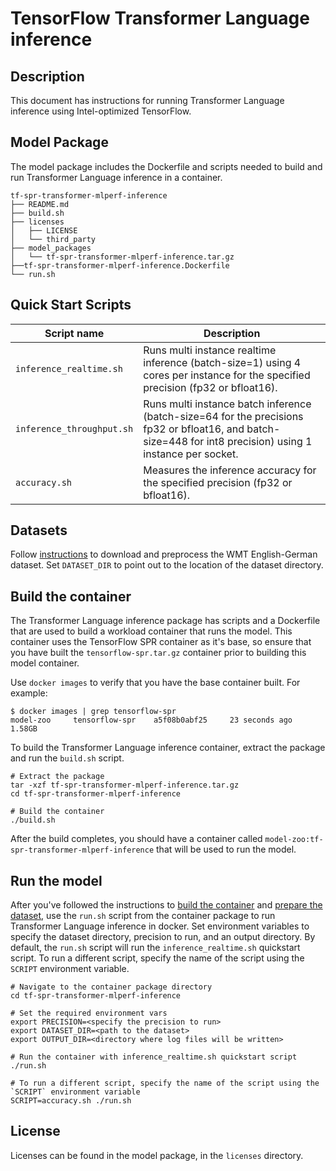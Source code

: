 <!--- 0. Title -->
# TensorFlow Transformer Language inference

<!-- 10. Description -->
## Description

This document has instructions for running Transformer Language inference using
Intel-optimized TensorFlow.

## Model Package

The model package includes the Dockerfile and scripts needed to build and
run Transformer Language inference in a container.
```
tf-spr-transformer-mlperf-inference
├── README.md
├── build.sh
├── licenses
│   ├── LICENSE
│   └── third_party
├── model_packages
│   └── tf-spr-transformer-mlperf-inference.tar.gz
├──tf-spr-transformer-mlperf-inference.Dockerfile
└── run.sh
```

<!--- 40. Quick Start Scripts -->
## Quick Start Scripts

| Script name | Description |
|-------------|-------------|
| `inference_realtime.sh` | Runs multi instance realtime inference (batch-size=1) using 4 cores per instance for the specified precision (fp32 or bfloat16). |
| `inference_throughput.sh` | Runs multi instance batch inference (batch-size=64 for the precisions fp32 or bfloat16, and batch-size=448 for int8 precision) using 1 instance per socket. |
| `accuracy.sh` | Measures the inference accuracy for the specified precision (fp32 or bfloat16). |

<!--- 30. Datasets -->
## Datasets

Follow [instructions](https://github.com/IntelAI/models/tree/master/datasets/transformer_data/README.md) to download and preprocess the WMT English-German dataset.
Set `DATASET_DIR` to point out to the location of the dataset directory.

## Build the container

The Transformer Language inference package has scripts and a Dockerfile that are
used to build a workload container that runs the model. This container
uses the TensorFlow SPR container as it's base, so ensure that you have built
the `tensorflow-spr.tar.gz` container prior to building this model container.

Use `docker images` to verify that you have the base container built. For example:
```
$ docker images | grep tensorflow-spr
model-zoo     tensorflow-spr    a5f08b0abf25     23 seconds ago   1.58GB
```

To build the Transformer Language inference container, extract the package and
run the `build.sh` script.
```
# Extract the package
tar -xzf tf-spr-transformer-mlperf-inference.tar.gz
cd tf-spr-transformer-mlperf-inference

# Build the container
./build.sh
```

After the build completes, you should have a container called
`model-zoo:tf-spr-transformer-mlperf-inference` that will be used to run the model.

## Run the model

After you've followed the instructions to [build the container](#build-the-container)
and [prepare the dataset](#datasets), use the `run.sh` script from the container
package to run Transformer Language inference in docker. Set environment variables to
specify the dataset directory, precision to run, and
an output directory. 
By default, the `run.sh` script will run the
`inference_realtime.sh` quickstart script. To run a different script, specify
the name of the script using the `SCRIPT` environment variable.
```
# Navigate to the container package directory
cd tf-spr-transformer-mlperf-inference

# Set the required environment vars
export PRECISION=<specify the precision to run>
export DATASET_DIR=<path to the dataset>
export OUTPUT_DIR=<directory where log files will be written>

# Run the container with inference_realtime.sh quickstart script
./run.sh

# To run a different script, specify the name of the script using the `SCRIPT` environment variable
SCRIPT=accuracy.sh ./run.sh
```

<!--- 80. License -->
## License

Licenses can be found in the model package, in the `licenses` directory.

